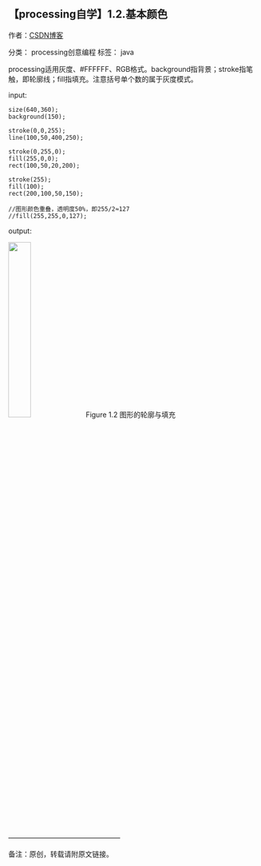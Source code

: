 ## 【processing自学】1.2.基本颜色

作者：[CSDN博客](https://blog.csdn.net/liaowang010)

分类： processing创意编程  标签： java

processing适用灰度、#FFFFFF、RGB格式。background指背景；stroke指笔触，即轮廓线；fill指填充。注意括号单个数的属于灰度模式。

input:

```
size(640,360);
background(150);

stroke(0,0,255);
line(100,50,400,250);

stroke(0,255,0);
fill(255,0,0);
rect(100,50,20,200);

stroke(255);
fill(100);
rect(200,100,50,150);

//图形颜色重叠，透明度50%，即255/2≈127
//fill(255,255,0,127);
```

output:

<left>
<img src="https://img-blog.csdnimg.cn/1640deae03f749cb9a6da68c75d0fc61.png" width="30%" height="30%" />
Figure 1.2 图形的轮廓与填充
</left>

————————————————

备注：原创，转载请附原文链接。
